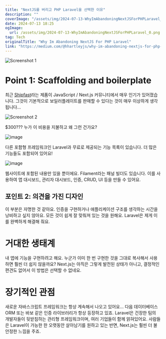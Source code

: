 ```yaml
---
title: "NextJS를 버리고 PHP Laravel을 선택한 이유"
description: ""
coverImage: "/assets/img/2024-07-13-WhyImAbandoningNextJSForPHPLaravel_0.png"
date: 2024-07-13 18:25
ogImage:
  url: /assets/img/2024-07-13-WhyImAbandoningNextJSForPHPLaravel_0.png
tag: Tech
originalTitle: "Why Im Abandoning NextJS For PHP Laravel"
link: "https://medium.com/@hhartleyjs/why-im-abandoning-nextjs-for-php-laravel-5810d2e1ec35"
---
```


![Screenshot 1](/assets/img/2024-07-13-WhyImAbandoningNextJSForPHPLaravel_0.png)

# Point 1: Scaffolding and boilerplate

최근 <u>Shipfast</u>라는 제품이 JavaScript / Next.js 커뮤니티에서 매우 인기가 있어졌습니다. 그것이 기본적으로 보일러플레이트를 판매할 수 있다는 것이 매우 이상하게 생각됩니다...

![Screenshot 2](/assets/img/2024-07-13-WhyImAbandoningNextJSForPHPLaravel_1.png)

<div class="content-ad"></div>

$300??? 누가 이 비용을 지불하고 왜 그런 건가요?

![image](/assets/img/2024-07-13-WhyImAbandoningNextJSForPHPLaravel_2.png)

다른 포함형 프레임워크인 Laravel과 무료로 제공되는 기능 목록이 있습니다. 더 많은 기능들도 포함되어 있어요!

![image](/assets/img/2024-07-13-WhyImAbandoningNextJSForPHPLaravel_3.png)

<div class="content-ad"></div>

웹사이트에 포함된 내용만 있을 뿐이에요. Filament라는 패널 빌더도 있습니다. 이를 사용하여 앱 대시보드, 관리자 대시보드, 인증, CRUD, UI 등을 만들 수 있어요.

## 포인트 2: 의견을 가진 디자인

이 부분은 자명한 것 같아요. 인증을 구현하거나 애플리케이션 구조를 생각하는 시간을 낭비하고 싶지 않아요. 모든 것이 쉽게 잘 맞춰져 있는 것을 원해요. Laravel은 제게 이를 완벽하게 해결해 줘요.

# 거대한 생태계

<div class="content-ad"></div>

내 앱에 기능을 구현하려고 해요. 누군가 이미 한 번 구현한 것을 그대로 복사해서 사용하면 훨씬 더 쉽지 않을까요? Next.js는 아직은 그렇게 발전된 상태가 아니고, 결정적인 편견도 없어서 이 방법은 선택할 수 없네요.

# 장기적인 관점

새로운 자바스크립트 프레임워크는 항상 계속해서 나오고 있어요... 다음 데이터베이스 ORM 또는 바보 같은 인증 라이브러리가 항상 등장하고 있죠. Laravel은 건장한 팀의 개발자들이 뒷받침하는 관리형 프레임워크이며, 여러 기업들이 함께 얽혀있어요. 사람들은 Laravel이 가능한 한 오랫동안 살아남기를 원하고 있는 반면, Next.js는 훨씬 더 불안정한 느낌을 주죠.
